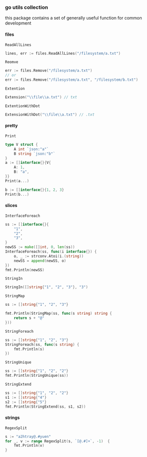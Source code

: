 ### go utils collection

this package contains a set of generally useful function for common development

#### files

`ReadAllLines`

```go
lines, err := files.ReadAllLines("/filesystem/a.txt")
```

`Reomve`

```go
err := files.Remove("/filesystem/a.txt")
// or
err := files.Remove("/filesystem/a.txt", "/filesystem/b.txt")
```

`Extention`

```go
Extension("\\file\\a.txt") // txt
```

`ExtentionWithDot`

```go
ExtensionWithDot("\\file\\a.txt") // .txt
```

#### pretty

`Print`

```go
type V struct {
    A int `json:"a"`
    B string `json:"b"`
}
a := []interface{}{V{
    A: 1,
    B: "a",
}}
Print(a...)

b := []interface{}{1, 2, 3}
Print(b...)
```

#### slices

`InterfaceForeach`

```go
ss := []interface{}{
    "1",
    "2",
    "3",
}
newSS := make([]int, 0, len(ss))
InterfaceForeach(ss, func(i interface{}) {
    o, _ := strconv.Atoi(i.(string))
    newSS = append(newSS, o)
})
fmt.Println(newSS)
```

`StringIn`

```go
StringIn([]string{"1", "2", "3"}, "3")
```

`StringMap`

```go
ss := []string{"1", "2", "3"}

fmt.Println(StringMap(ss, func(s string) string {
    return s + "@"
}))
```

`StringForeach`

```go
ss := []string{"1", "2", "3"}
StringForeach(ss, func(s string) {
    fmt.Println(s)
})
```

`StringUnique`

```go
ss := []string{"1", "2", "2"}
fmt.Println(StringUnique(ss))
```

`StringExtend`

```go
ss := []string{"1", "2", "2"}
s1 := []string{"4"}
s2 := []string{"5"}
fmt.Println(StringExtend(ss, s1, s2))
```

#### strings

`RegexSplit`

```go
s := "a2htray@.#yuen"
for _, v := range RegexSplit(s, `[@.#]+`, -1)  {
    fmt.Println(v)
}
```
